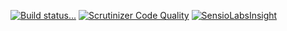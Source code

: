 [![Build status...](https://secure.travis-ci.org/oento/TestBundle.png?branch=master)](http://travis-ci.org/oento/TestBundle)
[![Scrutinizer Code Quality](https://scrutinizer-ci.com/g/oento/TestBundle/badges/quality-score.png?s=b1be8c3d75c696d942df45b52b8fd0081712b7be)](https://scrutinizer-ci.com/g/oento/TestBundle/)
[![SensioLabsInsight](https://insight.sensiolabs.com/projects/d61c40e9-22c8-4384-b850-31a10749e70d/mini.png)](https://insight.sensiolabs.com/projects/d61c40e9-22c8-4384-b850-31a10749e70d)
